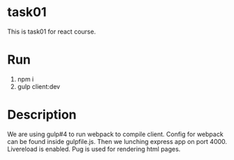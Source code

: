 # task01
This is task01 for react course.

# Run
1. npm i
2. gulp client:dev

# Description
We are using gulp#4 to run webpack to compile client. 
Config for webpack can be found inside gulpfile.js.
Then we lunching express app on port 4000. 
Livereload is enabled.
Pug is used for rendering html pages.
